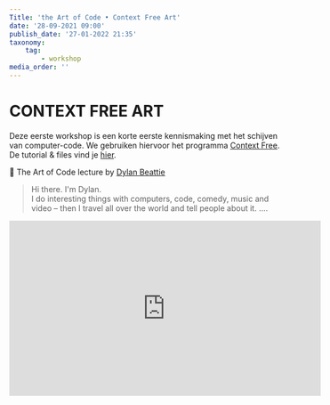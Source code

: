 ```yaml
---
Title: 'the Art of Code • Context Free Art'
date: '28-09-2021 09:00'
publish_date: '27-01-2022 21:35'
taxonomy:
    tag:
        - workshop
media_order: ''
---
```

# CONTEXT FREE ART
Deze eerste workshop is een korte eerste kennismaking met het schijven van computer-code. We gebruiken hiervoor het programma [Context Free](https://www.contextfreeart.org/). De tutorial & files vind je [hier](https://github.com/theBlackBoxSociety/CodeCrashCourses/blob/master/CFA.md).

👀 The Art of Code lecture by [Dylan Beattie](https://dylanbeattie.net/)
> Hi there. I'm Dylan.    
I do interesting things with computers, code, comedy, music and video – then I travel all over the world and tell people about it. ....

<iframe width="560" height="315" src="https://www.youtube.com/embed/uQXXMycJwlM" frameborder="0" allow="accelerometer; autoplay; clipboard-write; encrypted-media; gyroscope; picture-in-picture" allowfullscreen></iframe>
